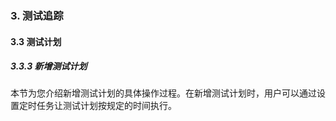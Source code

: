 ### 3. 测试追踪

#### 3.3 测试计划

##### 3.3.3 新增测试计划

本节为您介绍新增测试计划的具体操作过程。在新增测试计划时，用户可以通过设置定时任务让测试计划按规定的时间执行。

